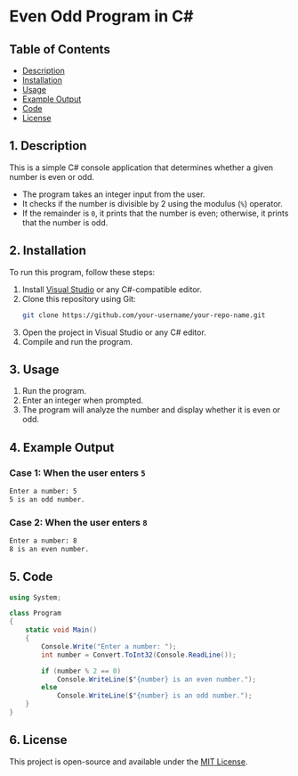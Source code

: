 


# **Even Odd Program in C#**

## Table of Contents  
- [Description](#description)  
- [Installation](#installation)  
- [Usage](#usage)  
- [Example Output](#example-output)  
- [Code](#code)  
- [License](#license)  


## **1. Description**  
This is a simple C# console application that determines whether a given number is even or odd.  

- The program takes an integer input from the user.  
- It checks if the number is divisible by 2 using the modulus (`%`) operator.  
- If the remainder is `0`, it prints that the number is even; otherwise, it prints that the number is odd.  

## **2. Installation**  
To run this program, follow these steps:  

1. Install [Visual Studio](https://visualstudio.microsoft.com/) or any C#-compatible editor.  
2. Clone this repository using Git:  
   ```sh
   git clone https://github.com/your-username/your-repo-name.git
   ```
3. Open the project in Visual Studio or any C# editor.  
4. Compile and run the program.  

## **3. Usage**  
1. Run the program.  
2. Enter an integer when prompted.  
3. The program will analyze the number and display whether it is even or odd.  

## **4. Example Output**  

### **Case 1: When the user enters `5`**  
```sh
Enter a number: 5
5 is an odd number.
```
### **Case 2: When the user enters `8`**  
```sh
Enter a number: 8
8 is an even number.
```

## **5. Code**  
```csharp
using System;

class Program
{
    static void Main()
    {
        Console.Write("Enter a number: ");
        int number = Convert.ToInt32(Console.ReadLine());

        if (number % 2 == 0)
            Console.WriteLine($"{number} is an even number.");
        else
            Console.WriteLine($"{number} is an odd number.");
    }
}
```

## **6. License**  
This project is open-source and available under the [MIT License](LICENSE).  




